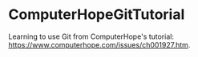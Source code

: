 # ComputerHopeGitTutorial
Learning to use Git from ComputerHope's tutorial: https://www.computerhope.com/issues/ch001927.htm.
